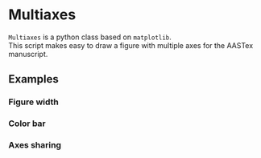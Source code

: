 # Multiaxes

`Multiaxes` is a python class based on `matplotlib`.  
This script makes easy to draw a figure with multiple axes for the AASTex manuscript.

## Examples

### Figure width

### Color bar

### Axes sharing


